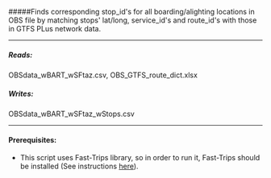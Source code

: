 #####Finds corresponding stop_id's for all boarding/alighting locations in OBS file by matching stops' lat/long, service_id's and route_id's with those in GTFS PLus network data.

---
##### Reads: 
OBSdata_wBART_wSFtaz.csv, OBS_GTFS_route_dict.xlsx

##### Writes:
OBSdata_wBART_wSFtaz_wStops.csv

---
#### Prerequisites:
* This script uses Fast-Trips library, so in order to run it, Fast-Trips should be installed (See instructions [here](https://github.com/MetropolitanTransportationCommission/fast-trips/tree/develop#setup)).